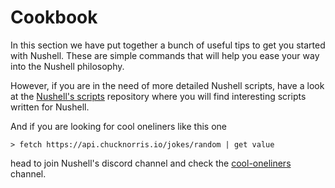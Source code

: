 # Cookbook

In this section we have put together a bunch of useful tips to get you
started with Nushell. These are simple commands that will help you ease your
way into the Nushell philosophy.

However, if you are in the need of more detailed Nushell scripts, have a look
at the [Nushell's scripts](https://github.com/nushell/nu_scripts) repository
where you will find interesting scripts written for Nushell.

And if you are looking for cool oneliners like this one

```shell
> fetch https://api.chucknorris.io/jokes/random | get value
```

head to join Nushell's discord channel and check the
[cool-oneliners](https://discord.com/channels/601130461678272522/615253963645911060)
channel.
